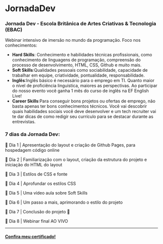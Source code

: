# JornadaDev

<h3>Jornada Dev - Escola Britânica de Artes Criativas & Tecnologia (EBAC) </h3>
<p>Webinar intensivo de imersão no mundo da programação. Foco nos conhecimentos:<p>
<ul>
  <li> <b>Hard Skills</b>: Conhecimento e habilidades técnicas profissionais, como conhecimento de linguagens de programação, compreensão do processo de desenvolvimento, HTML, CSS, Github e muito mais.
 <li> <b>Soft Skills</b>:Qualidades pessoais como sociabilidade, capacidade de trabalhar em equipe, criatividade, pontualidade, responsabilidade.
 <li> <b>Inglês</b>:Inglês básico é necessário para o emprego em TI. Quanto maior o nível de proficiência linguística, maiores as perspectivas. Ao participar do nosso evento você ganha 1 mês do curso de inglês na EF English Live!
 <li> <b>Career Skills</b>:Para conseguir bons projetos ou ofertas de emprego, não basta apenas ter bons conhecimentos técnicos. Você vai descobrir quais habilidades sociais você deve desenvolver e um tech recruiter vai te dar dicas de como redigir seu currículo para se destacar durante as entrevistas.
</ul>

<h3>7 dias da Jornada Dev:</h3>

📌 Dia 1 | Apresentação do layout e criação de Github Pages, para hospedagem código online

📌 Dia 2 | Familiarização com o layout, criação da estrutura do projeto e iniciação do HTML do layout

📌 Dia 3 | Estilos de CSS e fonte 

📌 Dia 4 | Aprofundar os estilos CSS

📌 Dia 5 | Uma vídeo aula sobre Soft Skills

📌 Dia 6 | Um passo a mais, aprimorando o estilo do projeto

📌 Dia 7 | Conclusão do projeto 🚀

📌 Dia 8 | Webinar final AO VIVO

--------------------------------------------------

<h4> <a href="">Confira meu certificado!</a> </h4>
